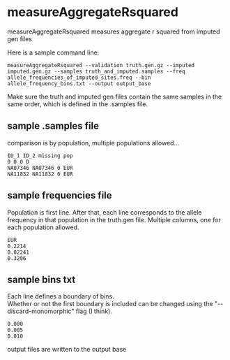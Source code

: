 measureAggregateRsquared
========================

measureAggregateRsquared measures aggregate r squared from imputed gen files

Here is a sample command line:

`measureAggregateRsquared --validation truth.gen.gz --imputed imputed.gen.gz --samples truth_and_imputed.samples --freq allele_frequencies_of_imputed_sites.freq --bin allele_frequency_bins.txt --output output_base`

Make sure the truth and imputed gen files contain the same samples in the same order, which is defined in the .samples file. 

## sample .samples file
comparison is by population, multiple populations allowed...

    ID_1 ID_2 missing pop
    0 0 0 D
    NA07346 NA07346 0 EUR
    NA11832 NA11832 0 EUR

## sample frequencies file
Population is first line. After that, each line corresponds to the allele frequency in 
that population in the truth.gen file.  Multiple columns, one for each population
allowed.

    EUR
    0.2214
    0.02241
    0.3206

## sample bins txt
Each line defines a boundary of bins.  
Whether or not the first boundary is included can be changed using the "--discard-monomorphic" flag (I think).

    0.000
    0.005
    0.010

output files are written to the output base

